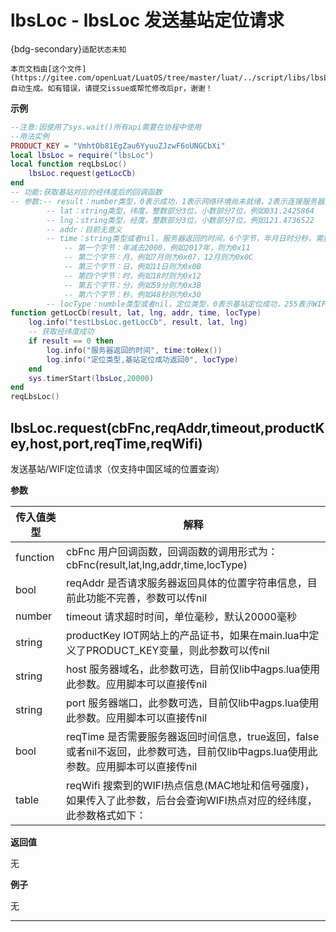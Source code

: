 # lbsLoc - lbsLoc 发送基站定位请求

{bdg-secondary}`适配状态未知`

```{note}
本页文档由[这个文件](https://gitee.com/openLuat/LuatOS/tree/master/luat/../script/libs/lbsLoc/lbsLoc.lua)自动生成。如有错误，请提交issue或帮忙修改后pr，谢谢！
```


**示例**

```lua
--注意:因使用了sys.wait()所有api需要在协程中使用
--用法实例
PRODUCT_KEY = "VmhtOb81EgZau6YyuuZJzwF6oUNGCbXi"
local lbsLoc = require("lbsLoc")
local function reqLbsLoc()
    lbsLoc.request(getLocCb)
end
-- 功能:获取基站对应的经纬度后的回调函数
-- 参数:-- result：number类型，0表示成功，1表示网络环境尚未就绪，2表示连接服务器失败，3表示发送数据失败，4表示接收服务器应答超时，5表示服务器返回查询失败；为0时，后面的5个参数才有意义
		-- lat：string类型，纬度，整数部分3位，小数部分7位，例如031.2425864
		-- lng：string类型，经度，整数部分3位，小数部分7位，例如121.4736522
        -- addr：目前无意义
        -- time：string类型或者nil，服务器返回的时间，6个字节，年月日时分秒，需要转为十六进制读取
            -- 第一个字节：年减去2000，例如2017年，则为0x11
            -- 第二个字节：月，例如7月则为0x07，12月则为0x0C
            -- 第三个字节：日，例如11日则为0x0B
            -- 第四个字节：时，例如18时则为0x12
            -- 第五个字节：分，例如59分则为0x3B
            -- 第六个字节：秒，例如48秒则为0x30
        -- locType：numble类型或者nil，定位类型，0表示基站定位成功，255表示WIFI定位成功
function getLocCb(result, lat, lng, addr, time, locType)
    log.info("testLbsLoc.getLocCb", result, lat, lng)
    -- 获取经纬度成功
    if result == 0 then
        log.info("服务器返回的时间", time:toHex())
        log.info("定位类型,基站定位成功返回0", locType)
    end
    sys.timerStart(lbsLoc,20000)
end
reqLbsLoc()

```

## lbsLoc.request(cbFnc,reqAddr,timeout,productKey,host,port,reqTime,reqWifi)



发送基站/WIFI定位请求（仅支持中国区域的位置查询）

**参数**

|传入值类型|解释|
|-|-|
|function|cbFnc 用户回调函数，回调函数的调用形式为：cbFnc(result,lat,lng,addr,time,locType)|
|bool|reqAddr 是否请求服务器返回具体的位置字符串信息，目前此功能不完善，参数可以传nil|
|number|timeout 请求超时时间，单位毫秒，默认20000毫秒|
|string|productKey IOT网站上的产品证书，如果在main.lua中定义了PRODUCT_KEY变量，则此参数可以传nil|
|string|host 服务器域名，此参数可选，目前仅lib中agps.lua使用此参数。应用脚本可以直接传nil|
|string|port 服务器端口，此参数可选，目前仅lib中agps.lua使用此参数。应用脚本可以直接传nil|
|bool|reqTime 是否需要服务器返回时间信息，true返回，false或者nil不返回，此参数可选，目前仅lib中agps.lua使用此参数。应用脚本可以直接传nil|
|table|reqWifi 搜索到的WIFI热点信息(MAC地址和信号强度)，如果传入了此参数，后台会查询WIFI热点对应的经纬度，此参数格式如下：|

**返回值**

无

**例子**

无

---

